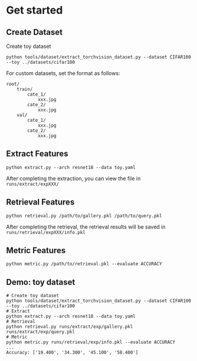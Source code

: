 # Get started

## Create Dataset

Create toy dataset

```shell
python tools/dataset/extract_torchvision_dataset.py --dataset CIFAR100 --toy ../datasets/cifar100
```

For custom datasets, set the format as follows:

```text
root/
    train/
        cate_1/
            xxx.jpg
        cate_2/
            xxx.jpg
    val/
        cate_1/
            xxx.jpg
        cate_2/
            xxx.jpg
```

## Extract Features

```shell
python extract.py --arch resnet18 --data toy.yaml
```

After completing the extraction, you can view the file in `runs/extract/expXXX/`

## Retrieval Features

```shell
python retrieval.py /path/to/gallery.pkl /path/to/query.pkl
```

After completing the retrieval, the retrieval results will be saved in `runs/retrieval/expXXX/info.pkl`

## Metric Features

```shell
python metric.py /path/to/retrieval.pkl --evaluate ACCURACY
```

## Demo: toy dataset

```shell
# Create toy dataset
python tools/dataset/extract_torchvision_dataset.py --dataset CIFAR100 --toy ../datasets/cifar100
# Extract
python extract.py --arch resnet18 --data toy.yaml
# Retrieval
python retrieval.py runs/extract/exp/gallery.pkl runs/extract/exp/query.pkl
# Metric
python metric.py runs/retrieval/exp/info.pkl --evaluate ACCURACY
...
Accuracy: ['19.400', '34.300', '45.100', '58.400']
```